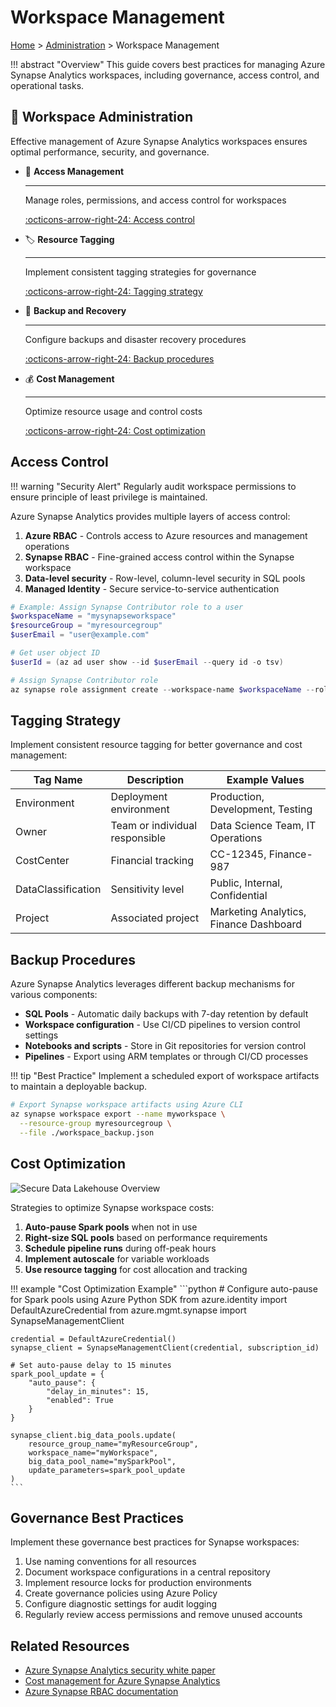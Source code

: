 # Workspace Management

[Home](../../README.md) > [Administration](../README.md) > Workspace Management

!!! abstract "Overview"
    This guide covers best practices for managing Azure Synapse Analytics workspaces, including governance, access control, and operational tasks.

## 🏢 Workspace Administration

Effective management of Azure Synapse Analytics workspaces ensures optimal performance, security, and governance.

<div class="grid cards" markdown>

- 👥 __Access Management__

    ---
    
    Manage roles, permissions, and access control for workspaces
    
    [:octicons-arrow-right-24: Access control](#access-control)

- 🏷️ __Resource Tagging__

    ---
    
    Implement consistent tagging strategies for governance
    
    [:octicons-arrow-right-24: Tagging strategy](#tagging-strategy)

- 💾 __Backup and Recovery__

    ---
    
    Configure backups and disaster recovery procedures
    
    [:octicons-arrow-right-24: Backup procedures](#backup-procedures)

- 💰 __Cost Management__

    ---
    
    Optimize resource usage and control costs
    
    [:octicons-arrow-right-24: Cost optimization](#cost-optimization)

</div>

## Access Control

!!! warning "Security Alert"
    Regularly audit workspace permissions to ensure principle of least privilege is maintained.

Azure Synapse Analytics provides multiple layers of access control:

1. **Azure RBAC** - Controls access to Azure resources and management operations
2. **Synapse RBAC** - Fine-grained access control within the Synapse workspace
3. **Data-level security** - Row-level, column-level security in SQL pools
4. **Managed Identity** - Secure service-to-service authentication

```powershell
# Example: Assign Synapse Contributor role to a user
$workspaceName = "mysynapseworkspace"
$resourceGroup = "myresourcegroup"
$userEmail = "user@example.com"

# Get user object ID
$userId = (az ad user show --id $userEmail --query id -o tsv)

# Assign Synapse Contributor role
az synapse role assignment create --workspace-name $workspaceName --role "Synapse Contributor" --assignee $userId
```

## Tagging Strategy

Implement consistent resource tagging for better governance and cost management:

| Tag Name | Description | Example Values |
|----------|-------------|----------------|
| Environment | Deployment environment | Production, Development, Testing |
| Owner | Team or individual responsible | Data Science Team, IT Operations |
| CostCenter | Financial tracking | CC-12345, Finance-987 |
| DataClassification | Sensitivity level | Public, Internal, Confidential |
| Project | Associated project | Marketing Analytics, Finance Dashboard |

## Backup Procedures

Azure Synapse Analytics leverages different backup mechanisms for various components:

- **SQL Pools** - Automatic daily backups with 7-day retention by default
- **Workspace configuration** - Use CI/CD pipelines to version control settings
- **Notebooks and scripts** - Store in Git repositories for version control
- **Pipelines** - Export using ARM templates or through CI/CD processes

!!! tip "Best Practice"
    Implement a scheduled export of workspace artifacts to maintain a deployable backup.

```bash
# Export Synapse workspace artifacts using Azure CLI
az synapse workspace export --name myworkspace \
  --resource-group myresourcegroup \
  --file ./workspace_backup.json
```

## Cost Optimization

![Secure Data Lakehouse Overview](https://learn.microsoft.com/en-us/azure/architecture/example-scenario/analytics/media/secure-data-lakehouse-overview.png)

Strategies to optimize Synapse workspace costs:

1. **Auto-pause Spark pools** when not in use
2. **Right-size SQL pools** based on performance requirements
3. **Schedule pipeline runs** during off-peak hours
4. **Implement autoscale** for variable workloads
5. **Use resource tagging** for cost allocation and tracking

!!! example "Cost Optimization Example"
    ```python
    # Configure auto-pause for Spark pools using Azure Python SDK
    from azure.identity import DefaultAzureCredential
    from azure.mgmt.synapse import SynapseManagementClient
    
    credential = DefaultAzureCredential()
    synapse_client = SynapseManagementClient(credential, subscription_id)
    
    # Set auto-pause delay to 15 minutes
    spark_pool_update = {
        "auto_pause": {
            "delay_in_minutes": 15,
            "enabled": True
        }
    }
    
    synapse_client.big_data_pools.update(
        resource_group_name="myResourceGroup",
        workspace_name="myWorkspace",
        big_data_pool_name="mySparkPool",
        update_parameters=spark_pool_update
    )
    ```

## Governance Best Practices

Implement these governance best practices for Synapse workspaces:

1. Use naming conventions for all resources
2. Document workspace configurations in a central repository
3. Implement resource locks for production environments
4. Create governance policies using Azure Policy
5. Configure diagnostic settings for audit logging
6. Regularly review access permissions and remove unused accounts

## Related Resources

- [Azure Synapse Analytics security white paper](https://learn.microsoft.com/en-us/azure/synapse-analytics/guidance/security-white-paper-introduction)
- [Cost management for Azure Synapse Analytics](https://learn.microsoft.com/en-us/azure/synapse-analytics/sql-data-warehouse/sql-data-warehouse-manage-monitor)
- [Azure Synapse RBAC documentation](https://learn.microsoft.com/en-us/azure/synapse-analytics/security/how-to-set-up-access-control)
